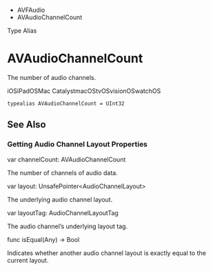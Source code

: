 

- AVFAudio
-  AVAudioChannelCount 

Type Alias

# AVAudioChannelCount

The number of audio channels.

iOSiPadOSMac CatalystmacOStvOSvisionOSwatchOS

``` source
typealias AVAudioChannelCount = UInt32
```

## See Also

### Getting Audio Channel Layout Properties

var channelCount: AVAudioChannelCount

The number of channels of audio data.

var layout: UnsafePointer&lt;AudioChannelLayout>

The underlying audio channel layout.

var layoutTag: AudioChannelLayoutTag

The audio channel’s underlying layout tag.

func isEqual(Any) -> Bool

Indicates whether another audio channel layout is exactly equal to the current layout.

